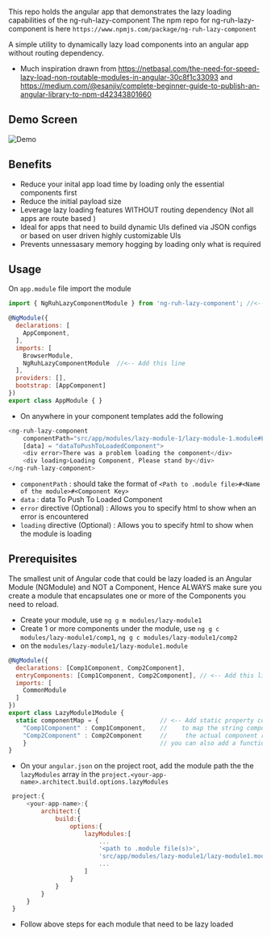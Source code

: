 This repo holds the angular app that demonstrates the lazy loading capabilities of the ng-ruh-lazy-component 
The npm repo for ng-ruh-lazy-component is here `https://www.npmjs.com/package/ng-ruh-lazy-component`

A simple utility to dynamically lazy load components into an angular app without routing dependency.
- Much inspiration drawn from https://netbasal.com/the-need-for-speed-lazy-load-non-routable-modules-in-angular-30c8f1c33093
and https://medium.com/@esanjiv/complete-beginner-guide-to-publish-an-angular-library-to-npm-d42343801660

## Demo Screen
![Demo](https://i.imgur.com/J6LPD6G.gif)

## Benefits
- Reduce your inital app load time by loading only the essential components first
- Reduce the initial payload size
- Leverage lazy loading features WITHOUT routing dependency (Not all apps are route based )
- Ideal for apps that need to build dynamic UIs defined via JSON configs or based on user driven highly customizable UIs  
- Prevents unnessasary memory hogging by loading only what is required 

## Usage
On `app.module` file import the module

```javascript
import { NgRuhLazyComponentModule } from 'ng-ruh-lazy-component'; //<-- Add this line

@NgModule({
  declarations: [
    AppComponent,
  ],
  imports: [
    BrowserModule,
    NgRuhLazyComponentModule  //<-- Add this line
  ],
  providers: [],
  bootstrap: [AppComponent]
})
export class AppModule { }
```


- On anywhere in your component templates add the following

```javascript
<ng-ruh-lazy-component 
    componentPath="src/app/modules/lazy-module-1/lazy-module-1.module#LazyModule1Module#Comp1Component"
    [data] = "dataToPushToLoadedComponent">
    <div error>There was a problem loading the component</div>
    <div loading>Loading Component, Please stand by</div>
</ng-ruh-lazy-component>

```
- `componentPath` : should take the format of `<Path to .module file>#<Name of the module>#<Component Key>`
- `data` : data To Push To Loaded Component
- `error` directive (Optional) : Allows you to specify html to show when an error is encountered 
- `loading` directive (Optional) : Allows you to specify html to show when the module is loading 


## Prerequisites

The smallest unit of Angular code that could be lazy loaded is an Angular Module (NGModule) and NOT a Component, 
Hence ALWAYS make sure you create a module that encapsulates one or more of the Components you need to reload.

- Create your module, use `ng g m modules/lazy-module1`
- Create 1 or more components under the module, use `ng g c modules/lazy-module1/comp1`, `ng g c modules/lazy-module1/comp2`
- on the `modules/lazy-module1/lazy-module1.module`

```javascript
@NgModule({
  declarations: [Comp1Component, Comp2Component],
  entryComponents: [Comp1Component, Comp2Component], // <-- Add this line
  imports: [
    CommonModule
  ]
})
export class LazyModule1Module { 
  static componentMap = {                 // <-- Add static property componentMap 
    "Comp1Component" : Comp1Component,    //    to map the string component key with 
    "Comp2Component" : Comp2Component     //     the actual component ref
    }                                     // you can also add a function named getComponentEntry(compType:string) 
}                                               
```
- On your `angular.json` on the project root, add the module path the the `lazyModules` array in the `project.<your-app-name>.architect.build.options.lazyModules`
```javascript
 project:{
     <your-app-name>:{
         architect:{
             build:{
                 options:{
                     lazyModules:[
                         ...
                         '<path to .module file(s)>',
                         'src/app/modules/lazy-module1/lazy-module1.module',
                         ...
                     ]
                 }
             }
         }
     }
 }
```
- Follow above steps for each module that need to be lazy loaded
